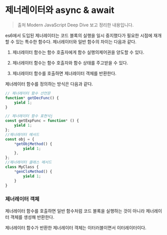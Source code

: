 # 제너레이터와 async & await

> 출처 Modern JavaScript Deep Dive 보고 정리한 내용입니다.

es6에서 도입된 제너레이터는 코드 블록의 실행을 일시 중지했다가 필요한 시점에 재개할 수 있는 특수한 함수다. 제너레이터와 일반 함수의 차이는 다음과 같다.

1. 제너레이터 함수는 함수 호출자에게 함수 실행의제어권을 양도할 수 있다.

2. 제너레이터 함수는 함수 호출자와 함수 상태를 주고받을 수 있다.

3. 제너레이터 함수를 호출하면 제너레이터 객체를 반환한다.

제너레이터 함수를 정의하는 방식은 다음과 같다.

```js
// 제너레이터 함수 선언문
function* getDecFunc() {
    yield 1;
}

// 제너레이터 함수 표현식j
const getExpFunc = function* () {
    yield 1;
};
//제너레이터 메서드
const obj = {
    *getObjMethod() {
        yield 1;
    },
};
//제너레이터 클래스 메서드
class MyClass {
    *genClsMethod() {
        yield 1;
    }
}
```

### 제너레이터 객체

제너레이터 함수를 호출하면 일반 함수처럼 코드 블록을 실행하는 것이 아니라 제너레이터 객체를 생성해 반환한다.

제너레이터 함수가 반환한 제너레이터 객체는 이터러블이면서 이터레이터이다.
